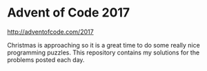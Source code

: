 # Advent of Code 2017
http://adventofcode.com/2017

Christmas is approaching so it is a great time to do some really nice programming puzzles.
This repository contains my solutions for the problems posted each day.